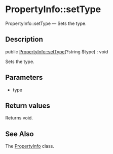 PropertyInfo::setType
================

PropertyInfo::setType — Sets the type.

Description
---------------


public [PropertyInfo::setType](https://github.com/lingtalfi/DocTools/blob/master/doc/api/DocTools/Info/PropertyInfo/setType.md)(?string $type) : void




Sets the type.




Parameters
--------------


- type

    


Return values
----------------

Returns void.









See Also
-----------

The [PropertyInfo](https://github.com/lingtalfi/DocTools/blob/master/doc/api/DocTools/Info/PropertyInfo.md) class.
